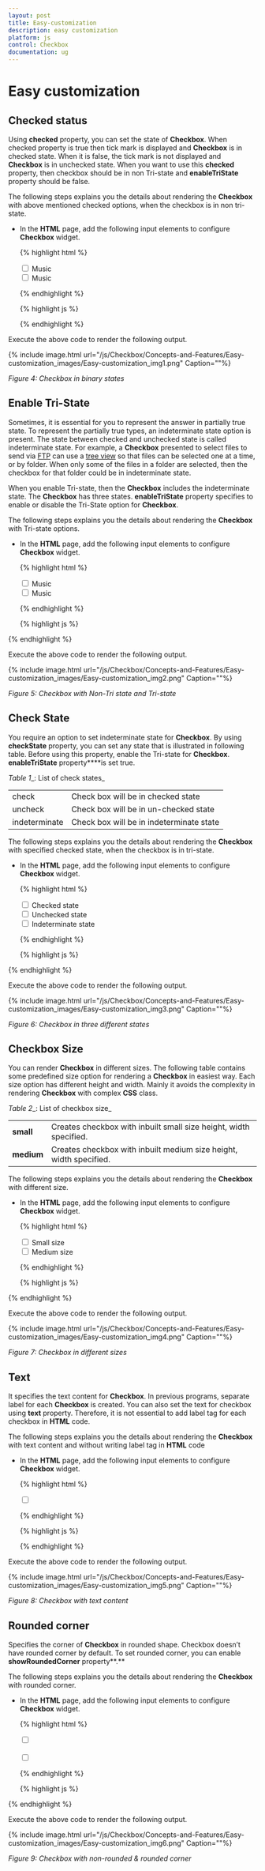 ```yaml
---
layout: post
title: Easy-customization
description: easy customization
platform: js
control: Checkbox
documentation: ug
---
```


# Easy customization

## Checked status

Using **checked** property, you can set the state of **Checkbox**. When checked property is true then tick mark is displayed and **Checkbox** is in checked state. When it is false, the tick mark is not displayed and **Checkbox** is in unchecked state. When you want to use this **checked** property, then checkbox should be in non Tri-state and **enableTriState** property should be false.

The following steps explains you the details about rendering the **Checkbox** with above mentioned checked options, when the checkbox is in non tri-state.

* In the **HTML** page, add the following input elements to configure **Checkbox** widget.


  {% highlight html %}


    <div class="align">
        <input type="checkbox" class="nodetext" id="checkbox_nonchecked" />
        <label for="checkbox_nonchecked" class="clslab">Music</label>
        <br />
        <input type="checkbox" class="nodetext" id="checkbox_checked" />
        <label for="checkbox_checked" class="clslab">Music</label>
    </div>

  {% endhighlight %}
  
  {% highlight js %}

   <script type="text/javascript">
        $(function () {
            //disable the checked status
            $("#checkbox_nonchecked").ejCheckBox({ checked: false });
            //enables the checked status
            $("#checkbox_checked").ejCheckBox({ checked: true });
        });
    </script>

  {% endhighlight %}


Execute the above code to render the following output.



{% include image.html url="/js/Checkbox/Concepts-and-Features/Easy-customization_images/Easy-customization_img1.png" Caption=""%}

_Figure 4: Checkbox in binary states_

## Enable Tri-State

Sometimes, it is essential for you to represent the answer in partially true state. To represent the partially true types, an indeterminate state option is present. The state between checked and unchecked state is called indeterminate state. For example, a **Checkbox** presented to select files to send via [FTP](http://en.wikipedia.org/wiki/File_Transfer_Protocol) can use a [tree view](http://en.wikipedia.org/wiki/Tree_view) so that files can be selected one at a time, or by folder. When only some of the files in a folder are selected, then the checkbox for that folder could be in indeterminate state.

When you enable Tri-state, then the **Checkbox** includes the indeterminate state. The **Checkbox** has three states. **enableTriState** property specifies to enable or disable the Tri-State option for **Checkbox**. 

The following steps explains you the details about rendering the **Checkbox** with Tri-state options.

* In the **HTML** page, add the following input elements to configure **Checkbox** widget.


  {% highlight html %}

 
    <div class="align">
        <input type="checkbox" class="nodetext" id="checkbox_nonTriState" />
        <label for="checkbox_nonTriState" class="clslab">Music</label>
        <br />
        <input type="checkbox" class="nodetext" id="checkbox_triState" />
        <label for="checkbox_triState" class="clslab">Music</label>
    </div>

  {% endhighlight %}


  {% highlight js %}

<script type="text/javascript">
        $(function () {

            //disables the Tri- state for checkbox
            $("#checkbox_nonTriState").ejCheckBox({ enableTriState: false });

            //enables the Tri- state for checkbox
            $("#checkbox_triState").ejCheckBox({ enableTriState: true, checkState:"indeterminate" });
        });
    </script>

  {% endhighlight %}

Execute the above code to render the following output.



{% include image.html url="/js/Checkbox/Concepts-and-Features/Easy-customization_images/Easy-customization_img2.png" Caption=""%}

_Figure 5: Checkbox with Non-Tri state and Tri-state_

## Check State

You require an option to set indeterminate state for **Checkbox**. By using **checkState** property, you can set any state that is illustrated in following table. Before using this property, enable the Tri-state for **Checkbox**. **enableTriState** property****is set true.

_Table_ _1__: List of check states_

<table>
<tr>
<td>
check</td><td>
Check box will be in checked state</td></tr>
<tr>
<td>
uncheck</td><td>
Check box will be in un-checked state</td></tr>
<tr>
<td>
indeterminate</td><td>
Check box will be in indeterminate state</td></tr>
</table>


The following steps explains you the details about rendering the **Checkbox** with specified checked state, when the checkbox is in tri-state.

* In the **HTML** page, add the following input elements to configure **Checkbox** widget.


  {% highlight html %}

  
    <div class="align">
        <input type="checkbox" class="nodetext" id="check" />
        <label for="check" class="clslab">Checked state</label>
        <br />
        <input type="checkbox" class="nodetext" id="uncheck" />
        <label for="uncheck" class="clslab">Unchecked state</label>
        <br />
        <input type="checkbox" class="nodetext" id="indeterminate" />
        <label for="indeterminate" class="clslab">Indeterminate state</label>
    </div>


  {% endhighlight %}


  {% highlight js %}

<script type="text/javascript">
        $(function () {
            //checkState property used to mention the state of checkbox
            $("#check").ejCheckBox({ enableTriState: true, checkState: "check" });
            $("#uncheck").ejCheckBox({ enableTriState: true, checkState: "uncheck" });
            $("#indeterminate").ejCheckBox({ enableTriState: true, checkState: "indeterminate" });
        });
    </script>


  {% endhighlight %}


Execute the above code to render the following output.


{% include image.html url="/js/Checkbox/Concepts-and-Features/Easy-customization_images/Easy-customization_img3.png" Caption=""%}

_Figure 6: Checkbox in three different states_

## Checkbox Size

You can render **Checkbox** in different sizes. The following table contains some predefined size option for rendering a **Checkbox** in easiest way. Each size option has different height and width. Mainly it avoids the complexity in rendering **Checkbox** with complex **CSS** class. 

_Table_ _2__: List of checkbox size_

<table>
<tr>
<td>
<b>small</b></td><td>
Creates checkbox with inbuilt small size height, width specified.</td></tr>
<tr>
<td>
<b>medium</b></td><td>
Creates checkbox with inbuilt medium size height, width specified.</td></tr>
</table>


The following steps explains you the details about rendering the **Checkbox** with different size.

* In the **HTML** page, add the following input elements to configure **Checkbox** widget.



  {% highlight html %}
  
    <div class="align">
        <input type="checkbox" class="nodetext" id="checkbox_small" />
        <label for="checkbox_small" class="clslab">Small size</label>
        <br />
        <input type="checkbox" class="nodetext" id="checkbox_medium" />
        <label for="checkbox_medium" class="clslab">Medium size</label>
    </div>


  {% endhighlight %}


  {% highlight js %}

<script type="text/javascript">
        $(function () {
            //size property is used to specify the checkbox size
            $("#checkbox_small").ejCheckBox({ size: "small" });
            $("#checkbox_medium").ejCheckBox({ size: "medium" });
        });
    </script>


  {% endhighlight %}

Execute the above code to render the following output.


{% include image.html url="/js/Checkbox/Concepts-and-Features/Easy-customization_images/Easy-customization_img4.png" Caption=""%}

_Figure 7: Checkbox in different sizes_

## Text

It specifies the text content for **Checkbox**. In previous programs, separate label for each **Checkbox** is created. You can also set the text for checkbox using **text** property. Therefore, it is not essential to add label tag for each checkbox in **HTML** code.

The following steps explains you the details about rendering the **Checkbox** with text content and without writing label tag in **HTML** code

* In the **HTML** page, add the following input elements to configure **Checkbox** widget.



  {% highlight html %}

  
    <div class="align">
        <input type="checkbox" class="nodetext" id="checkbox_text" />
    </div>


  {% endhighlight %}


  {% highlight js %}

   <script type="text/javascript">
        $(function () {
            //size property is used to set text for checkbox
            $("#checkbox_text").ejCheckBox({ text: "Music" });
        });
    </script>


  {% endhighlight %}


Execute the above code to render the following output.


{% include image.html url="/js/Checkbox/Concepts-and-Features/Easy-customization_images/Easy-customization_img5.png" Caption=""%}

_Figure 8: Checkbox with text content_

## Rounded corner 

Specifies the corner of **Checkbox** in rounded shape. Checkbox doesn’t have rounded corner by default. To set rounded corner, you can enable **showRoundedCorner** property**.**

The following steps explains you the details about rendering the **Checkbox** with rounded corner.

* In the **HTML** page, add the following input elements to configure **Checkbox** widget.



  {% highlight html %}

  
     <div class="align">
        <input type="checkbox" class="nodetext" id="checkbox_normalCorner" />
        <br />
        <br />
        <input type="checkbox" class="nodetext" id="checkbox_roundedCorner" />
    </div>


  {% endhighlight %}


  {% highlight js %}

<script type="text/javascript">
        $(function () {
            $("#checkbox_normalCorner").ejCheckBox({ showRoundedCorner: false });
            $("#checkbox_roundedCorner").ejCheckBox({ showRoundedCorner: true });
        });
    </script>


  {% endhighlight %}



Execute the above code to render the following output.


{% include image.html url="/js/Checkbox/Concepts-and-Features/Easy-customization_images/Easy-customization_img6.png" Caption=""%}

_Figure 9: Checkbox with non-rounded & rounded corner_

